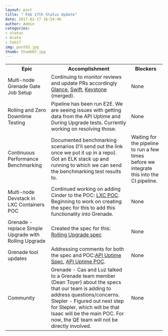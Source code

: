 ```yaml
---
layout: post
title: " Feb 17th Status Update"
date: 2017-02-17 16:54:46
author: Admin
categories:
- status
- Ocata
- Feb17
img: post03.jpg
thumb: thumb03.jpg
---
```


<table>
    <tr>
      <th>Epic</th>
      <th>Accomplishment</th>
      <th>Blockers</th>
    </tr>
    <tr>
      <td>Multi-node Grenade Gate Job Setup</td>
      <td>Continuing to monitor reviews and update PRs accordingly <a href="https://review.openstack.org/#/c/426428/">Glance</a>, <a href="https://review.openstack.org/#/c/411982/">Swift</a>, <a href="https://review.openstack.org/#/c/407428/">Keystone</a> (merged).</td>
      <td>None</td>
    </tr>
    <tr>
      <td>Rolling and Zero Downtime Testing</td>
      <td>Pipeline has been run E2E. We are seeing issues with getting data from the API Uptime and During Upgrade tests. Currently working on resolving those.</td>
      <td>None</td>
    </tr>
    <tr>
      <td>Continuous Performance Benchmarking</td>
      <td>Documented benchmarking scenarios (I'll send out the link once we put it up in a repo). Got an ELK stack up and running to which we can send the benchmarking test results to.</td>
      <td>Waiting for the pipeline to run a few times before we integrate this into the CI pipeline.</td>
    </tr>
    <tr>
      <td>Multi-node Devstack in LXC Containers POC</td>
      <td>Continued working on adding Cinder to the POC: <a href="https://github.com/osic/devstack-lxc">LXC POC</a>. Beginning to work on creating the spec for this to add this functionality into Grenade.</td>
      <td>None</td>
    </tr>
    <tr>
      <td>Grenade - replace Simple Upgrade with Rolling Upgrade</td>
      <td>Created the spec for this: <a href="https://review.openstack.org/#/c/433216/">Rolling Upgrade spec</a></td>
      <td>None</td>
    </tr>
    <tr>
      <td>Grenade tool updates</td>
      <td>Addressing comments for both the spec and POC:<a href="https://review.openstack.org/#/c/422170/">API Uptime Spec</a>, <a href="https://review.openstack.org/#/c/427529">API Uptime POC</a>.</td>
      <td>None</td>
    </tr>
    <tr>
      <td>Community</td>
      <td>Grenade - Cas and Luz talked to a Grenade team member (Dean Toyer) about the specs that our team is adding to address questions/concerns. Stepler - Figured out next step for Stepler, which will be that Isaac will be the main POC. For now, the QE team will not be directly involved.</td>
      <td>None</td>
    </tr>
  </table>

[hampden]: https://github.com/jekyll/jekyll
